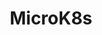 ---
type: docs
title: "MicroK8s"
linkTitle: "MicroK8s"
weight: 9
description: >-
  If you do not have a Kubernetes cluster, the scenario in this section will guide on creating a MicroK8s Kubernetes cluster on your local machine and onboard it as an Azure Arc enabled Kubernetes cluster in an automated fashion.
---